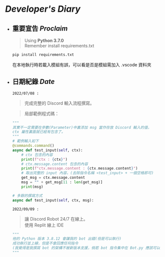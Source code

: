 # _**Developer's Diary**_    

- ## **重要宣告 _Proclaim_**  
    > Using **Python 3.7.0**  
    > Remember install requirements.txt  

    ```python
    pip install requirements.txt
    ```

    在本地執行時若載入模組有誤，可以看是否是模組需加入 .vscode 資料夾

- ## **日期紀錄 _Date_**  
    `2022/07/08 :`  
    > 完成完整的 Discord 輸入流程撰寫。  

    > 局部範例程式碼：
    ```python
    """
    其實不一定需要在參數(Parameter)中裏添加 msg 當作存放 Discord 輸入的值，
    ctx 屬性裏面就已經有包含了。
    """
    # 範例輸入如下
    @commands.command()
    async def test_input(self, ctx):
        # ctx 包含的內容
        print(f"ctx : {ctx}")
        # ctx.message.content 包含的內容
        print(f"ctx.message.content : {ctx.message.content}")
        # 取出完整的 input 內容，(去除指令名稱 <test_input> + 一個空格即可)
        get_msg = ctx.message.content
        msg = "" + get_msg[11 : len(get_msg)]
        print(msg)

    # 多餘的撰寫方式
    async def test_input(self, ctx, msg):
    ```
    `2022/09/09 :`
    > 讓 Discord Robot 24/7 在線上。  
    > 使用 Replit 線上 IDE

    ```python
    """
    他的 Python 版本 3.8.12 會讓我的 bot 出錯(但是可以執行)
    成功執行並上線，但是不會回應任何指令
    (我覺得是我撰寫 bot 的架構不被新版本支援，倘若 bot 指令集中在 Bot.py 應該可以?)
    """
    ```
